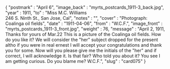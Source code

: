 {
  "postmark" : "April 6",
  "image_back" : "myrts_postcards_1911-3_back.jpg",
  "year" : 1911,
  "to" : "Miss M.C. Williams<br> 246 S. Ninth St., San Jose, Cal",
  "notes" : "",
  "cover" : "Photograph: Coalinga oil fields",
  "date" : "1911-04-06",
  "from" : "W.C.F.",
  "image_front" : "myrts_postcards_1911-3_front.jpg",
  "weight" : 76,
  "message" : "April 2, 1911, Thanks for yours of Mar.22 This is a picture of the Coalinga oil fields. How do you like it? We will consider the \"her\" subject dropped for the present altho if you were in real ernest I will accept your congratulations and thank you for some. Now will you please give me the initials of the \"her\" and if correct, I will acknowledge it. Is that fair? Who told you about it? You see I am getting curious. Do you blame me? W.C.F.",
  "slug" : "card075"
}
